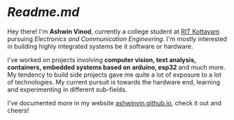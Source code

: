 <h1 align="left"><i>Readme.md</i></h1>

Hey there! I'm <b>Ashwin Vinod</b>, currently a college student at <a href="https://rit.ac.in">RIT Kottayam</a> pursuing
<i>Electronics and Communication Engineering</i>. I'm mostly interested in building highly integrated systems be it 
software or hardware.

I've worked on projects involving <b>computer vision, text analysis, containers, embedded systems based on arduino, esp32 </b>
and much more. My tendency to build side projects gave me quite a lot of exposure to a lot of technologies. My current 
pursuit is towards the hardware end, learning and experimenting in different sub-fields.

I've documented more in my website <a href="https://ashwinvin.github.io">ashwinvin.github.io</a>, check it out and cheers!
